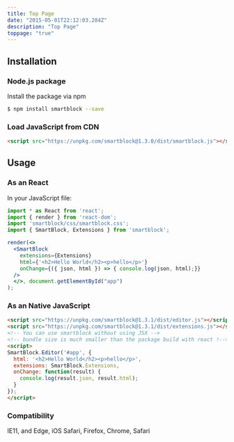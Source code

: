 ```yaml
---
title: Top Page
date: "2015-05-01T22:12:03.284Z"
description: "Top Page"
toppage: "true"
---
```



## Installation

### Node.js package

Install the package via npm

```sh
$ npm install smartblock --save
```

### Load JavaScript from CDN

```html
<script src="https://unpkg.com/smartblock@1.3.0/dist/smartblock.js"></script>
```

## Usage

### As an React

In your JavaScript file:

```jsx
import * as React from 'react'; 
import { render } from 'react-dom'; 
import 'smartblock/css/smartblock.css';
import { SmartBlock, Extensions } from 'smartblock'; 

render(<>
  <SmartBlock
    extensions={Extensions}
    html={'<h2>Hello World</h2><p>hello</p>'} 
    onChange={({ json, html }) => { console.log(json, html);}} 
  /> 
  </>, document.getElementById("app")
);
```

### As an Native JavaScript

```html
<script src="https://unpkg.com/smartblock@1.3.1/dist/editor.js"></script>
<script src="https://unpkg.com/smartblock@1.3.1/dist/extensions.js"></script>
<!-- You can use smartblock without using JSX -->
<!-- bundle size is much smaller than the package build with react !-->
<script>
SmartBlock.Editor('#app', {
  html: '<h2>Hello World</h2><p>hello</p>',
  extensions: SmartBlock.Extensions,
  onChange: function(result) {
    console.log(result.json, result.html);
  }
});
</script>
```

### Compatibility

IE11, and Edge, iOS Safari, Firefox, Chrome, Safari